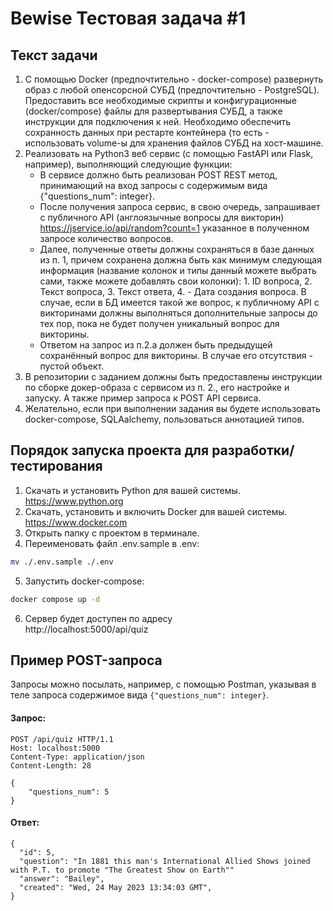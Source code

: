 # Bewise Тестовая задача #1

## Текст задачи
1) С помощью Docker (предпочтительно - docker-compose) развернуть образ с любой опенсорсной СУБД (предпочтительно - PostgreSQL). Предоставить все необходимые скрипты и конфигурационные (docker/compose) файлы для развертывания СУБД, а также инструкции для подключения к ней. Необходимо обеспечить сохранность данных при рестарте контейнера (то есть - использовать volume-ы для хранения файлов СУБД на хост-машине.
2) Реализовать на Python3 веб сервис (с помощью FastAPI или Flask, например), выполняющий следующие функции:
   - В сервисе должно быть реализован POST REST метод, принимающий на вход запросы с содержимым вида {"questions_num": integer}.
   - После получения запроса сервис, в свою очередь, запрашивает с публичного API (англоязычные вопросы для викторин) https://jservice.io/api/random?count=1 указанное в полученном запросе количество вопросов.
   - Далее, полученные ответы должны сохраняться в базе данных из п. 1, причем сохранена должна быть как минимум следующая информация (название колонок и типы данный можете выбрать сами, также можете добавлять свои колонки): 1. ID вопроса, 2. Текст вопроса, 3. Текст ответа, 4. - Дата создания вопроса. В случае, если в БД имеется такой же вопрос, к публичному API с викторинами должны выполняться дополнительные запросы до тех пор, пока не будет получен уникальный вопрос для викторины.
   - Ответом на запрос из п.2.a должен быть предыдущей сохранённый вопрос для викторины. В случае его отсутствия - пустой объект.
3) В репозитории с заданием должны быть предоставлены инструкции по сборке докер-образа с сервисом из п. 2., его настройке и запуску. А также пример запроса к POST API сервиса.
4) Желательно, если при выполнении задания вы будете использовать docker-compose, SQLAalchemy,  пользоваться аннотацией типов.


## Порядок запуска проекта для разработки/тестирования
1) Скачать и установить Python для вашей системы.
<br> https://www.python.org
2) Скачать, установить и включить Docker для вашей системы.
<br> https://www.docker.com
3) Открыть папку с проектом в терминале.
4) Переименовать файл .env.sample в .env:
```sh
mv ./.env.sample ./.env
```
5) Запустить docker-compose:
```sh
docker compose up -d
```
6) Сервер будет доступен по адресу
<br> http://localhost:5000/api/quiz


## Пример POST-запроса
Запросы можно посылать, например, с помощью Postman, указывая в теле запроса содержимое вида ```{"questions_num": integer}```.
#### Запрос:
```text
POST /api/quiz HTTP/1.1
Host: localhost:5000
Content-Type: application/json
Content-Length: 28

{
    "questions_num": 5
}
```
#### Ответ:
```text
{
  "id": 5,
  "question": "In 1881 this man's International Allied Shows joined with P.T. to promote "The Greatest Show on Earth""
  "answer": "Bailey",
  "created": "Wed, 24 May 2023 13:34:03 GMT",
}
```